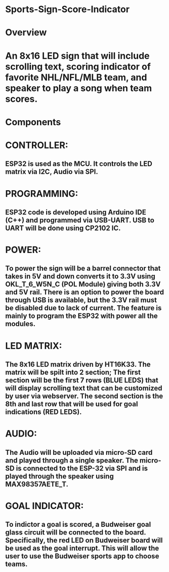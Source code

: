 # Sports-Sign-Score-Indicator

# Overview <h1> An 8x16 LED sign that will include scrolling text, scoring indicator of favorite NHL/NFL/MLB team, and speaker to play a song when team scores.

# Components <h1>

# CONTROLLER: <h2>ESP32 is used as the MCU. It controls the LED matrix via I2C, Audio via SPI.

# PROGRAMMING: <h2>ESP32 code is developed using Arduino IDE (C++) and programmed via USB-UART. USB to UART will be done using CP2102 IC.

# POWER: <h2>To power the sign will be a barrel connector that takes in 5V and down converts it to 3.3V using OKL_T_6_W5N_C (POL Module) giving both 3.3V and 5V rail. There is an option to power the board through USB is available, but the 3.3V rail must be disabled due to lack of current. The feature is mainly to program the ESP32 with power all the modules.

# LED MATRIX: <h2>The 8x16 LED matrix driven by HT16K33. The matrix will be spilt into 2 section; The first section will be the first 7 rows (BLUE LEDS) that will display scrolling text that can be customized by user via webserver. The second section is the 8th and last row that will be used for goal indications (RED LEDS). 

# AUDIO: <h2>The Audio will be uploaded via micro-SD card and played through a single speaker. The micro-SD is connected to the ESP-32 via SPI and is played through the speaker using MAX98357AETE_T.

# GOAL INDICATOR: <h2>To indictor a goal is scored, a Budweiser goal glass circuit will be connected to the board. Specifically, the red LED on Budweiser board will be used as the goal interrupt. This will allow the user to use the Budweiser sports app to choose teams.
